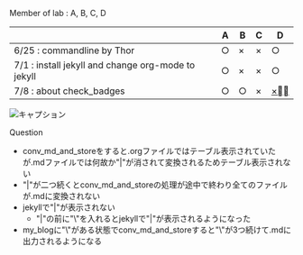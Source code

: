 Member of lab : A, B, C, D

 |       | A | B | C | D |
 |-------|---|---|---|---|
 | 6/25 : commandline by Thor  | ○| ×| ×| ○|
 | 7/1 : install jekyll and change org-mode to jekyll | ○| ×| ×| ○|
 | 7/8 : about check_badges  | ○|○|× | [×](https://qiita.com/daddygongon/items/d803d9ce6d75bef3179a)|

![キャプション]({{site.baseurl}}/img/sample.png)
 
 Question
- conv_md_and_storeをすると.orgファイルではテーブル表示されていたが.mdファイルでは何故か"\|"が消されて変換されるためテーブル表示されない
- "\|"が二つ続くとconv_md_and_storeの処理が途中で終わり全てのファイルが.mdに変換されない
- jekyllで"\|"が表示されない
  - "\|"の前に"\\"を入れるとjekyllで"\|"が表示されるようになった
- my_blogに"\\"がある状態でconv_md_and_storeすると"\\"が3つ続けて.mdに出力されるようになる

